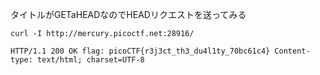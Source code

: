 タイトルがGETaHEADなのでHEADリクエストを送ってみる

`curl -I http://mercury.picoctf.net:28916/`

`HTTP/1.1 200 OK
flag: picoCTF{r3j3ct_th3_du4l1ty_70bc61c4}
Content-type: text/html; charset=UTF-8`
